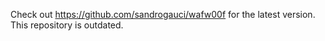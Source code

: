 Check out https://github.com/sandrogauci/wafw00f for the latest version. This repository is outdated.